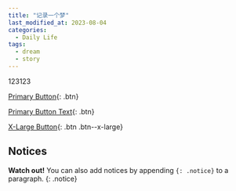 ```yaml
---
title: "记录一个梦"
last_modified_at: 2023-08-04
categories:
  - Daily Life
tags:
  - dream
  - story
---
```

123123

[Primary Button](#){: .btn}

[Primary Button Text](#link){: .btn}

[X-Large Button](#){: .btn .btn--x-large}

## Notices

**Watch out!** You can also add notices by appending `{: .notice}` to a paragraph.
{: .notice}